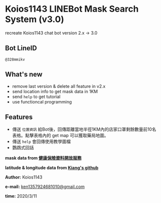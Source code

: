 # Koios1143 LINEBot Mask Search System (v3.0)
recreate Koios1143 chat bot version 2.x -> 3.0

## Bot LineID
```
@328mmikv
```

## What's new
- remove last version & delete all feature in v2.x
- send location info to get mask data in 1KM
- send `help` to get tutorial
- use functioncal programming

## Features
- 傳送 `位置資訊` 給Bot後，回傳距離當地半徑1KM內的店家口罩剩餘數量前10名表格。點擊表格內的 get map 可以獲取藥局地圖。
- 傳送 `help` 會回傳使用教學圖檔
- 鸚鵡式回話

**mask data from [健康保險資料開放服務](https://data.nhi.gov.tw/Datasets/DatasetResource.aspx?rId=A21030000I-D50001-001)**

**latitude & longitude data from [Kiang's github](https://github.com/kiang/pharmacies)**

**Author:** Koios1143

**e-mail:** ken1357924681010@gmail.com

**time:** 2020/3/11

